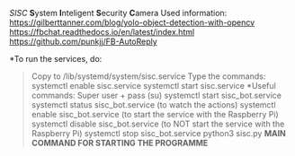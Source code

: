 









*SISC*
            **S**ystem **I**nteligent **S**ecurity **C**amera
            Used information:
https://gilberttanner.com/blog/yolo-object-detection-with-opencv
https://fbchat.readthedocs.io/en/latest/index.html
https://github.com/punkjj/FB-AutoReply

*To run the services, do:
> Copy to /lib/systemd/system/sisc.service
> Type the commands: systemctl enable sisc.service
                      systemctl start sisc.service
*Useful commands:
> Super user + pass (su)
> systemctl start sisc_bot.service
> systemctl status sisc_bot.service (to watch the actions)
> systemctl enable sisc_bot.service (to start the service with the Raspberry Pi)
> systemctl disable sisc_bot.service (to NOT start the service with the Raspberry Pi)
> systemctl stop sisc_bot.service
> python3 sisc.py **MAIN COMMAND FOR STARTING THE PROGRAMME**
